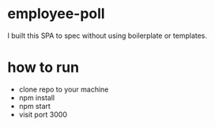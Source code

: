 # employee-poll
I built this SPA to spec without using boilerplate or templates.

# how to run
- clone repo to your machine
- npm install
- npm start
- visit port 3000
